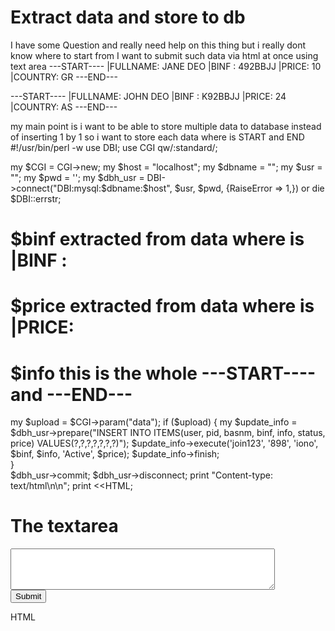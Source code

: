
# Extract data and store to db

I have some Question and really need help on this thing but i really dont know where to start from
I want to submit such data via html at once using text area
---START----
|FULLNAME: JANE DEO
|BINF : 492BBJJ
|PRICE: 10
|COUNTRY: GR
 ---END---

---START----
|FULLNAME: JOHN DEO
|BINF : K92BBJJ
|PRICE: 24
|COUNTRY: AS
 ---END---

my main point is i want to be able to store multiple data to database instead of inserting 1 by 1
so i want to store each data where is START and END
#!/usr/bin/perl -w
use DBI;
use CGI qw/:standard/;

my $CGI = CGI->new;
my $host = "localhost";
my $dbname = "";
my $usr = "";
my $pwd = '';
my $dbh_usr = DBI->connect("DBI:mysql:$dbname:$host", $usr, $pwd, {RaiseError => 1,}) 
              or die $DBI::errstr;
# $binf extracted from  data where is |BINF : 
# $price extracted from data where is |PRICE: 
# $info this is the whole ---START---- and  ---END---
my $upload = $CGI->param("data");      
if ($upload) {
    my $update_info = $dbh_usr->prepare("INSERT INTO ITEMS(user, pid, basnm, binf, info, status, price) VALUES(?,?,?,?,?,?,?)");
    $update_info->execute('join123', '898', 'iono', $binf, $info, 'Active', $price);
    $update_info->finish;                     
}              
$dbh_usr->commit;
$dbh_usr->disconnect;
print "Content-type: text/html\n\n";
print <<HTML;

<!DOCTYPE html>
<html>
<head>
</head>
<body>

<h1>The textarea</h1>

<form method="POST">
  <textarea name="data" rows="4" cols="50"></textarea>
  <br>
  <input type="submit" value="Submit">
</form>


</body>
</html>

HTML


        